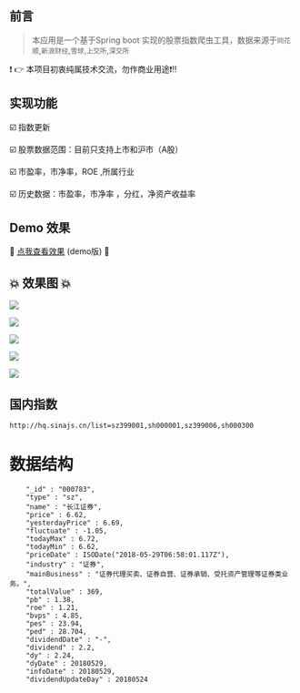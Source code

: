 ## 前言

> 本应用是一个基于Spring boot 实现的股票指数爬虫工具，数据来源于`同花顺`,`新浪财经`,`雪球`,`上交所`,`深交所`

:heavy_exclamation_mark: :point_right: 本项目初衷纯属技术交流，勿作商业用途:heavy_exclamation_mark::bangbang:

## 实现功能

 :ballot_box_with_check: 指数更新
 
 :ballot_box_with_check: 股票数据范围：目前只支持上市和沪市（A股）
 
 :ballot_box_with_check: 市盈率，市净率，ROE ,所属行业
 
 :ballot_box_with_check: 历史数据：市盈率，市净率 ，分红，净资产收益率

## Demo 效果 

:link: [点我查看效果](http://stock.51so.info/) (demo版) :link:

## :boom: 效果图 :boom:

![](https://kingschan1204.github.io/istock/readme-res/stock-list.png )

![](https://kingschan1204.github.io/istock/readme-res/his-roe.png )

![](https://kingschan1204.github.io/istock/readme-res/his-dy.png )

![](https://kingschan1204.github.io/istock/readme-res/his-pe.png )

![](https://kingschan1204.github.io/istock/readme-res/his-pb.png )




## 国内指数
`http://hq.sinajs.cn/list=sz399001,sh000001,sz399006,sh000300`

# 数据结构
```
	"_id" : "000783",
	"type" : "sz",
	"name" : "长江证券",
	"price" : 6.62,
	"yesterdayPrice" : 6.69,
	"fluctuate" : -1.05,
	"todayMax" : 6.72,
	"todayMin" : 6.62,
	"priceDate" : ISODate("2018-05-29T06:58:01.117Z"),
	"industry" : "证券",
	"mainBusiness" : "证券代理买卖、证券自营、证券承销、受托资产管理等证券类业务。",
	"totalValue" : 369,
	"pb" : 1.38,
	"roe" : 1.21,
	"bvps" : 4.85,
	"pes" : 23.94,
	"ped" : 28.704,
	"dividendDate" : "-", 
	"dividend" : 2.2,
	"dy" : 2.24,
	"dyDate" : 20180529,
	"infoDate" : 20180529,
	"dividendUpdateDay" : 20180524 

```
